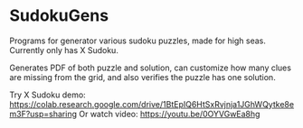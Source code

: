 # SudokuGens

Programs for generator various sudoku puzzles, made for high seas. Currently only has X Sudoku.

Generates PDF of both puzzle and solution, can customize how many clues are missing from the grid, and also verifies the puzzle has one solution.

Try X Sudoku demo: https://colab.research.google.com/drive/1BtEpIQ6HtSxRvjnja1JGhWQytke8em3F?usp=sharing
Or watch video: https://youtu.be/0OYVGwEa8hg

